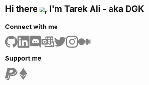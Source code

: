 # Hi there <img src="https://media.giphy.com/media/gM5qFksULw54NMWyry/giphy.gif" height="50"/>, I'm Tarek Ali - aka DGK 

## Connect with me

<a href="https://github.com/DGKSK8LIFE"><img align="left" alt="github" src="./icons/github.svg" width="40px"/></a>
<a href="https://linkedin.com/in/tarek-ali-b59a0a1a8"><img align="left" alt="linkedin" src="./icons/linkedin.svg" width="40px"/></a>
<a href="https://discord.bio/p/DGK"><img align="left" alt="discord" src="./icons/discord.svg" width="40px"/></a>
<a href="mailto:tarekali15@outlook.com"><img align="left" alt="email" src="./icons/microsoftoutlook.svg" width="40px"/></a>
<a href="https://twitter.com/TarekAl65751694"><img align="left" alt="twitter" src="./icons/twitter.svg" width="40px">
<a href="https://instagram.com/tarekali.dev/"><img align="left" alt="instagram" src="./icons/instagram.svg" width="40px"/></a>
<a href="https://medium.com/@tarekali.dev"><img align="left" alt="medium" src="./icons/medium.svg" width="40px"></a>
<br />
<br />

## Support me

<a href="https://paypal.me/DGKSK8LIFE?locale.x=en_US"><img align="left" alt="paypal" src="./icons/paypal.svg" width="40px" ></a>
<a href="https://etherscan.io/address/0x5a3572b5733673d25f69e71e0e38dbb826e53aa4"><img align="left" alt="eth wallet" src="./icons/ethereum.svg" width="40px" ></a>